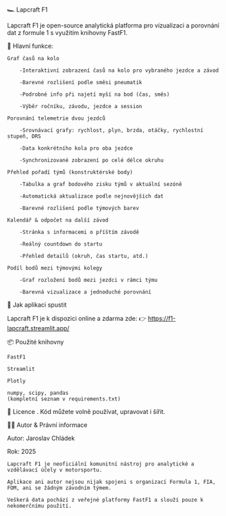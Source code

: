 🏎️ Lapcraft F1

Lapcraft F1 je open-source analytická platforma pro vizualizaci a porovnání dat z formule 1 s využitím knihovny FastF1.


🚦 Hlavní funkce:

    Graf časů na kolo

        -Interaktivní zobrazení časů na kolo pro vybraného jezdce a závod

        -Barevné rozlišení podle směsi pneumatik

        -Podrobné info při najetí myší na bod (čas, směs)

        -Výběr ročníku, závodu, jezdce a session

    Porovnání telemetrie dvou jezdců

        -Srovnávací grafy: rychlost, plyn, brzda, otáčky, rychlostní stupeň, DRS

        -Data konkrétního kola pro oba jezdce

        -Synchronizované zobrazení po celé délce okruhu

    Přehled pořadí týmů (konstruktérské body)

        -Tabulka a graf bodového zisku týmů v aktuální sezóně

        -Automatická aktualizace podle nejnovějších dat

        -Barevné rozlišení podle týmových barev

    Kalendář & odpočet na další závod

        -Stránka s informacemi o příštím závodě

        -Reálný countdown do startu

        -Přehled detailů (okruh, čas startu, atd.)

    Podíl bodů mezi týmovými kolegy

        -Graf rozložení bodů mezi jezdci v rámci týmu

        -Barevná vizualizace a jednoduché porovnání

🚀 Jak aplikaci spustit

Lapcraft F1 je k dispozici online a zdarma zde:
👉 https://f1-lapcraft.streamlit.app/

📦 Použité knihovny

    FastF1

    Streamlit

    Plotly

    numpy, scipy, pandas
    (kompletní seznam v requirements.txt)

📝 Licence
.
Kód můžete volně používat, upravovat i šířit.

👨‍💻 Autor & Právní informace

Autor: Jaroslav Chládek

Rok: 2025

    Lapcraft F1 je neoficiální komunitní nástroj pro analytické a vzdělávací účely v motorsportu.

    Aplikace ani autor nejsou nijak spojeni s organizací Formula 1, FIA, FOM, ani se žádným závodním týmem.

    Veškerá data pochází z veřejné platformy FastF1 a slouží pouze k nekomerčnímu použití.